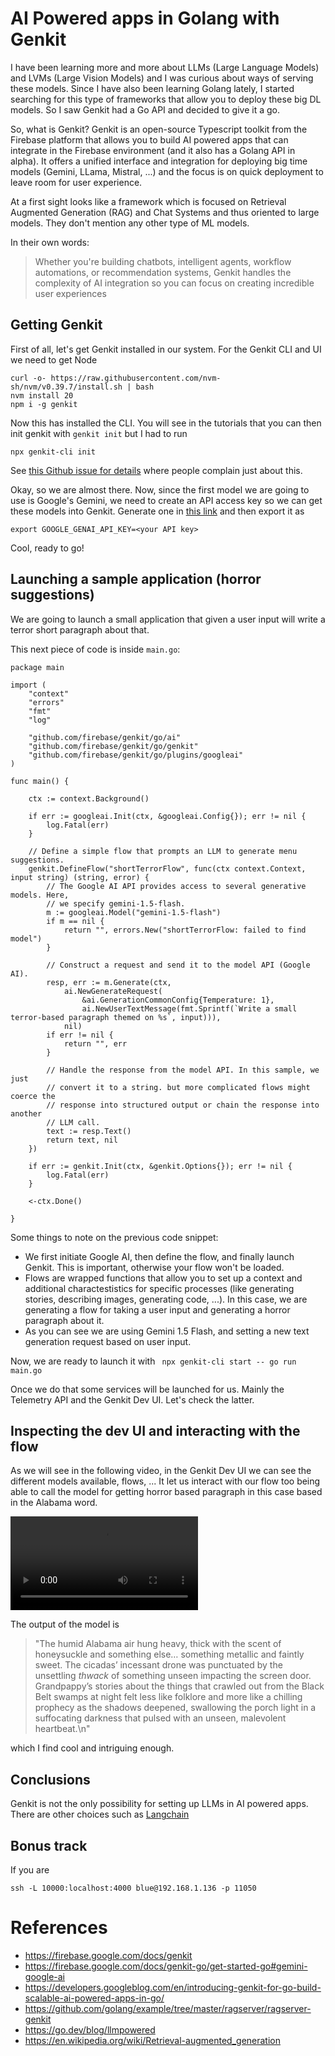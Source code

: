 # AI Powered apps in Golang with Genkit

I have been learning more and more about LLMs (Large Language Models) and LVMs (Large Vision Models) and I was curious about ways of serving these models. Since I have also been learning Golang lately, I started searching for this type of frameworks that allow you to deploy these big DL models. So I saw Genkit had a Go API and decided to give it a go.

So, what is Genkit? Genkit is an open-source Typescript toolkit from the Firebase platform that allows you to build AI powered apps that can integrate in the Firebase environment (and it also has a Golang API in alpha). It offers a unified interface and integration for deploying big time models (Gemini, LLama, Mistral, ...) and the focus is on quick deployment to leave room for user experience.

At a first sight looks like a framework which is focused on Retrieval Augmented Generation (RAG) and Chat Systems and thus oriented to large models. They don't mention any other type of ML models.

In their own words:

> Whether you're building chatbots, intelligent agents, workflow automations, or recommendation systems, Genkit handles the complexity of AI integration so you can focus on creating incredible user experiences

## Getting Genkit

First of all, let's get Genkit installed in our system. For the Genkit CLI and UI we need to get Node

```
curl -o- https://raw.githubusercontent.com/nvm-sh/nvm/v0.39.7/install.sh | bash
nvm install 20
npm i -g genkit
``` 
Now this has installed the CLI. You will see in the tutorials that you can then init genkit with `genkit init` but I had to run

```
npx genkit-cli init
```

See [this Github issue for details](https://github.com/firebase/genkit/issues/1295) where people complain just about this.

Okay, so we are almost there. Now, since the first model we are going to use is Google's Gemini, we need to create an API access key so we can get these models into Genkit. Generate one in [this link](https://aistudio.google.com/app/apikey) and then export it as 

```
export GOOGLE_GENAI_API_KEY=<your API key>
```

Cool, ready to go!

## Launching a sample application (horror suggestions)

We are going to launch a small application that given a user input will write a terror short paragraph about that.

This next piece of code is inside `main.go`:

```
package main

import (
	"context"
	"errors"
	"fmt"
	"log"

	"github.com/firebase/genkit/go/ai"
	"github.com/firebase/genkit/go/genkit"
	"github.com/firebase/genkit/go/plugins/googleai"
)

func main() {

	ctx := context.Background()

	if err := googleai.Init(ctx, &googleai.Config{}); err != nil {
		log.Fatal(err)
	}

	// Define a simple flow that prompts an LLM to generate menu suggestions.
	genkit.DefineFlow("shortTerrorFlow", func(ctx context.Context, input string) (string, error) {
		// The Google AI API provides access to several generative models. Here,
		// we specify gemini-1.5-flash.
		m := googleai.Model("gemini-1.5-flash")
		if m == nil {
			return "", errors.New("shortTerrorFlow: failed to find model")
		}

		// Construct a request and send it to the model API (Google AI).
		resp, err := m.Generate(ctx,
			ai.NewGenerateRequest(
				&ai.GenerationCommonConfig{Temperature: 1},
				ai.NewUserTextMessage(fmt.Sprintf(`Write a small terror-based paragraph themed on %s`, input))),
			nil)
		if err != nil {
			return "", err
		}

		// Handle the response from the model API. In this sample, we just
		// convert it to a string. but more complicated flows might coerce the
		// response into structured output or chain the response into another
		// LLM call.
		text := resp.Text()
		return text, nil
	})

	if err := genkit.Init(ctx, &genkit.Options{}); err != nil {
		log.Fatal(err)
	}

	<-ctx.Done()

}

```

Some things to note on the previous code snippet:
- We first initiate Google AI, then define the flow, and finally launch Genkit. This is important, otherwise your flow won't be loaded.
- Flows are wrapped functions that allow you to set up a context and additional charactestistics for specific processes (like generating stories, describing images, generating code, ...). In this case, we are generating a flow for taking a user input and generating a horror paragraph about it.
- As you can see we are using Gemini 1.5 Flash, and setting a new text generation request based on user input.

Now, we are ready to launch it with ` npx genkit-cli start -- go run main.go`

Once we do that some services will be launched for us. Mainly the Telemetry API and the Genkit Dev UI. Let's check the latter.

## Inspecting the dev UI and interacting with the flow

As we will see in the following video, in the Genkit Dev UI we can see the different models available, flows, ... It let us interact with our flow too being able to call the model for getting horror based paragraph in this case based in the Alabama word.

![](genkit_flow_example.mp4)

The output of the model is 

> "The humid Alabama air hung heavy, thick with the scent of honeysuckle and something else… something metallic and faintly sweet.  The cicadas’ incessant drone was punctuated by the unsettling *thwack* of something unseen impacting the screen door.  Grandpappy’s stories about the things that crawled out from the Black Belt swamps at night felt less like folklore and more like a chilling prophecy as the shadows deepened, swallowing the porch light in a suffocating darkness that pulsed with an unseen, malevolent heartbeat.\n"

which I find cool and intriguing enough.

## Conclusions

Genkit is not the only possibility for setting up LLMs in AI powered apps. There are other choices such as [Langchain](https://www.langchain.com/)

## Bonus track

If you are 
```
ssh -L 10000:localhost:4000 blue@192.168.1.136 -p 11050
```

# References

- https://firebase.google.com/docs/genkit 
- https://firebase.google.com/docs/genkit-go/get-started-go#gemini-google-ai 
- https://developers.googleblog.com/en/introducing-genkit-for-go-build-scalable-ai-powered-apps-in-go/
- https://github.com/golang/example/tree/master/ragserver/ragserver-genkit
- https://go.dev/blog/llmpowered
- https://en.wikipedia.org/wiki/Retrieval-augmented_generation

